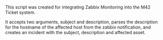 This script was created for integrating Zabbix Monitoring into the M42 Ticket system.

It accepts two arguments, subject and description, parses the description for the hostname of the affected host from the zabbix notification, and creates an incident with the subject, description and affected asset.